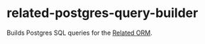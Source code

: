 # related-postgres-query-builder

Builds Postgres SQL queries for the [Related ORM](https://www.npmjs.com/package/related).